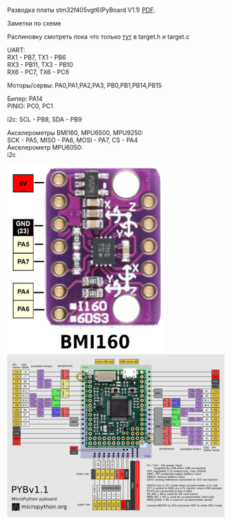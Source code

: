 Разводка платы stm32f405vgt6(PyBoard V1.1) [PDF](./PYBv11-schematics.pdf).

Заметки по схеме  

Распиновку смотреть пока что только [тут](../Firmware/target/STM32F405PY1v1) в target.h и target.c

UART:  
RX1 - PB7, TX1 - PB6  
RX3 - PB11, TX3 - PB10  
RX6 - PC7, TX6 - PC6  

Моторы/сервы: PA0,PA1,PA2,PA3, PB0,PB1,PB14,PB15

Бипер: PA14  
PINIO: PC0, PC1

i2c: SCL - PB8, SDA - PB9

Акселерометры BMI160, MPU6500, MPU9250:  
SCK - PA5, MISO - PA6, MOSI - PA7, CS - PA4  
Акселерометр MPU6050:  
i2c

![pinout_bmi160](./bmi160.png)  
![pinout](./pinout.jpg)  
